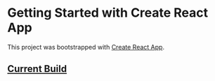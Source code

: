 # Getting Started with Create React App

This project was bootstrapped with [Create React App](https://github.com/facebook/create-react-app).

## [Current Build](https://frolicking-dragon-c1d1a8.netlify.app/)